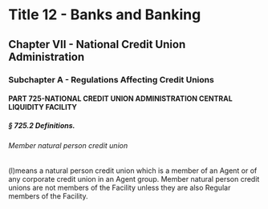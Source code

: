 
# Title 12 - Banks and Banking
## Chapter VII - National Credit Union Administration
### Subchapter A - Regulations Affecting Credit Unions
#### PART 725-NATIONAL CREDIT UNION ADMINISTRATION CENTRAL LIQUIDITY FACILITY
##### § 725.2 Definitions.
###### Member natural person credit union

(l)means a natural person credit union which is a member of an Agent or of any corporate credit union in an Agent group. Member natural person credit unions are not members of the Facility unless they are also Regular members of the Facility.

